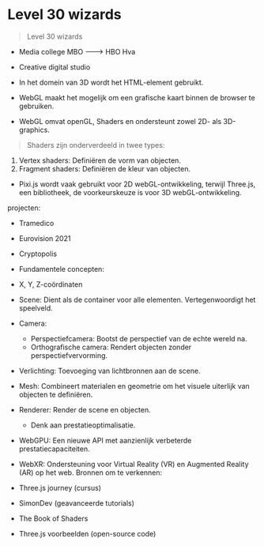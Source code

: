 # Level 30 wizards

> Level 30 wizards
>

- Media college MBO --->  HBO Hva
- Creative digital studio

- In het domein van 3D wordt het HTML-element <canvas> gebruikt.

- WebGL maakt het mogelijk om een grafische kaart binnen de browser te gebruiken.
- WebGL omvat openGL, Shaders en ondersteunt zowel 2D- als 3D-graphics.

>Shaders zijn onderverdeeld in twee types:

1. Vertex shaders: Definiëren de vorm van objecten.
2. Fragment shaders: Definiëren de kleur van objecten.
- Pixi.js wordt vaak gebruikt voor 2D webGL-ontwikkeling, terwijl Three.js, een bibliotheek, de voorkeurskeuze is voor 3D webGL-ontwikkeling.

projecten:

- Tramedico
- Eurovision 2021
- Cryptopolis
- Fundamentele concepten:

- X, Y, Z-coördinaten
- Scene: Dient als de container voor alle elementen. Vertegenwoordigt het speelveld.
- Camera:
    - Perspectiefcamera: Bootst de perspectief van de echte wereld na.
    - Orthografische camera: Rendert objecten zonder perspectiefvervorming.
- Verlichting: Toevoeging van lichtbronnen aan de scene.
- Mesh: Combineert materialen en geometrie om het visuele uiterlijk van objecten te definiëren.
- Renderer: Render de scene en objecten.
    - Denk aan prestatieoptimalisatie.

- WebGPU: Een nieuwe API met aanzienlijk verbeterde prestatiecapaciteiten.
- WebXR: Ondersteuning voor Virtual Reality (VR) en Augmented Reality (AR) op het web.
Bronnen om te verkennen:

- Three.js journey (cursus)
- SimonDev (geavanceerde tutorials)
- The Book of Shaders
- Three.js voorbeelden (open-source code)